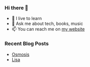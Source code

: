 ### Hi there 👋

- 🌱 I live to learn
- 💬 Ask me about tech, books, music
- 📫 You can reach me on [my website](https://mrcis.me/contact)









### Recent Blog Posts

* [Osmosis](https://mrcis.me/Osmosis)
* [Lisa](https://mrcis.me/Lisa)

